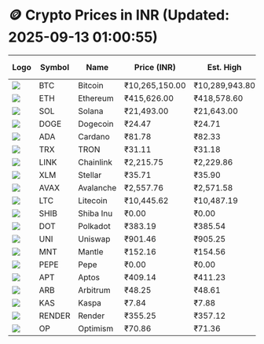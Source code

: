 # 🪙 Crypto Prices in INR (Updated: 2025-09-13 01:00:55)

| Logo | Symbol | Name       | Price (INR) | Est. High | Est. Low | Gross Profit | Fees | Net Profit | ROI % |
|------|--------|------------|-------------|-----------|----------|---------------|------|-------------|--------|
| ![](https://coin-images.coingecko.com/coins/images/1/large/bitcoin.png?1696501400) | BTC    | Bitcoin    | ₹10,265,150.00 | ₹10,289,943.80 | ₹10,240,356.20 | ₹484.24 | ₹200.00 | ₹284.24 | 0.28% |
| ![](https://coin-images.coingecko.com/coins/images/279/large/ethereum.png?1696501628) | ETH    | Ethereum   | ₹415,626.00 | ₹418,578.60 | ₹412,673.40 | ₹1,430.96 | ₹200.00 | ₹1,230.96 | 1.23% |
| ![](https://coin-images.coingecko.com/coins/images/4128/large/solana.png?1718769756) | SOL    | Solana     | ₹21,493.00 | ₹21,643.00 | ₹21,343.00 | ₹1,405.61 | ₹200.00 | ₹1,205.61 | 1.21% |
| ![](https://coin-images.coingecko.com/coins/images/5/large/dogecoin.png?1696501409) | DOGE   | Dogecoin   | ₹24.47 | ₹24.71 | ₹24.23 | ₹2,018.53 | ₹200.00 | ₹1,818.53 | 1.82% |
| ![](https://coin-images.coingecko.com/coins/images/975/large/cardano.png?1696502090) | ADA    | Cardano    | ₹81.78 | ₹82.33 | ₹81.23 | ₹1,362.86 | ₹200.00 | ₹1,162.86 | 1.16% |
| ![](https://coin-images.coingecko.com/coins/images/1094/large/tron-logo.png?1696502193) | TRX    | TRON       | ₹31.11 | ₹31.18 | ₹31.04 | ₹425.20 | ₹200.00 | ₹225.20 | 0.23% |
| ![](https://coin-images.coingecko.com/coins/images/877/large/chainlink-new-logo.png?1696502009) | LINK   | Chainlink  | ₹2,215.75 | ₹2,229.86 | ₹2,201.64 | ₹1,281.41 | ₹200.00 | ₹1,081.41 | 1.08% |
| ![](https://coin-images.coingecko.com/coins/images/100/large/fmpFRHHQ_400x400.jpg?1735231350) | XLM    | Stellar    | ₹35.71 | ₹35.90 | ₹35.52 | ₹1,081.14 | ₹200.00 | ₹881.14 | 0.88% |
| ![](https://coin-images.coingecko.com/coins/images/12559/large/Avalanche_Circle_RedWhite_Trans.png?1696512369) | AVAX   | Avalanche  | ₹2,557.76 | ₹2,571.58 | ₹2,543.94 | ₹1,086.82 | ₹200.00 | ₹886.82 | 0.89% |
| ![](https://coin-images.coingecko.com/coins/images/2/large/litecoin.png?1696501400) | LTC    | Litecoin   | ₹10,445.62 | ₹10,487.19 | ₹10,404.05 | ₹799.10 | ₹200.00 | ₹599.10 | 0.60% |
| ![](https://coin-images.coingecko.com/coins/images/11939/large/shiba.png?1696511800) | SHIB   | Shiba Inu  | ₹0.00 | ₹0.00 | ₹0.00 | ₹1,503.16 | ₹200.00 | ₹1,303.16 | 1.30% |
| ![](https://coin-images.coingecko.com/coins/images/12171/large/polkadot.png?1696512008) | DOT    | Polkadot   | ₹383.19 | ₹385.54 | ₹380.84 | ₹1,232.79 | ₹200.00 | ₹1,032.79 | 1.03% |
| ![](https://coin-images.coingecko.com/coins/images/12504/large/uniswap-logo.png?1720676669) | UNI    | Uniswap    | ₹901.46 | ₹905.25 | ₹897.67 | ₹844.52 | ₹200.00 | ₹644.52 | 0.64% |
| ![](https://coin-images.coingecko.com/coins/images/30980/large/Mantle-Logo-mark.png?1739213200) | MNT    | Mantle     | ₹152.16 | ₹154.56 | ₹149.76 | ₹3,201.06 | ₹200.00 | ₹3,001.06 | 3.00% |
| ![](https://coin-images.coingecko.com/coins/images/29850/large/pepe-token.jpeg?1696528776) | PEPE   | Pepe       | ₹0.00 | ₹0.00 | ₹0.00 | ₹3,697.74 | ₹200.00 | ₹3,497.74 | 3.50% |
| ![](https://coin-images.coingecko.com/coins/images/26455/large/aptos_round.png?1696525528) | APT    | Aptos      | ₹409.14 | ₹411.23 | ₹407.05 | ₹1,027.39 | ₹200.00 | ₹827.39 | 0.83% |
| ![](https://coin-images.coingecko.com/coins/images/16547/large/arb.jpg?1721358242) | ARB    | Arbitrum   | ₹48.25 | ₹48.61 | ₹47.89 | ₹1,484.51 | ₹200.00 | ₹1,284.51 | 1.28% |
| ![](https://coin-images.coingecko.com/coins/images/25751/large/kaspa-icon-exchanges.png?1696524837) | KAS    | Kaspa      | ₹7.84 | ₹7.88 | ₹7.80 | ₹999.87 | ₹200.00 | ₹799.87 | 0.80% |
| ![](https://coin-images.coingecko.com/coins/images/11636/large/rndr.png?1696511529) | RENDER | Render     | ₹355.25 | ₹357.12 | ₹353.38 | ₹1,060.34 | ₹200.00 | ₹860.34 | 0.86% |
| ![](https://coin-images.coingecko.com/coins/images/25244/large/Optimism.png?1696524385) | OP     | Optimism   | ₹70.86 | ₹71.36 | ₹70.36 | ₹1,428.42 | ₹200.00 | ₹1,228.42 | 1.23% |
